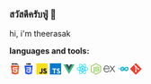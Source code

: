 ### สวัสดีครับฟู่ 👋

hi, i'm theerasak

**languages and tools:**  

<code><img height="20" src="https://github.com/theerasakkeng/theerasakkeng/blob/main/assets/html5.svg"></code>
<code><img height="20" src="https://github.com/theerasakkeng/theerasakkeng/blob/main/assets/css3.svg"></code>
<code><img height="20" src="https://github.com/theerasakkeng/theerasakkeng/blob/main/assets/javascript.svg"></code>
<code><img height="20" src="https://github.com/theerasakkeng/theerasakkeng/blob/main/assets/typescript.svg"></code>
<code><img height="20" src="https://github.com/theerasakkeng/theerasakkeng/blob/main/assets/vuejs.svg"></code>
<code><img height="20" src="https://github.com/theerasakkeng/theerasakkeng/blob/main/assets/reactjs.svg"></code>
<code><img height="20" src="https://github.com/theerasakkeng/theerasakkeng/blob/main/assets/nodejs.svg"></code>
<code><img height="20" src="https://github.com/theerasakkeng/theerasakkeng/blob/main/assets/expressjs.svg"></code>
<code><img height="20" src="https://github.com/theerasakkeng/theerasakkeng/blob/main/assets/golang.svg"></code>
<code><img height="20" src="https://github.com/theerasakkeng/theerasakkeng/blob/main/assets/git-scm.svg"></code>

<!--
**theerasakkeng/theerasakkeng** is a ✨ _special_ ✨ repository because its `README.md` (this file) appears on your GitHub profile.

Here are some ideas to get you started:

- 🔭 I’m currently working on ...
- 🌱 I’m currently learning ...
- 👯 I’m looking to collaborate on ...
- 🤔 I’m looking for help with ...
- 💬 Ask me about ...
- 📫 How to reach me: ...
- 😄 Pronouns: ...
- ⚡ Fun fact: ...
-->
